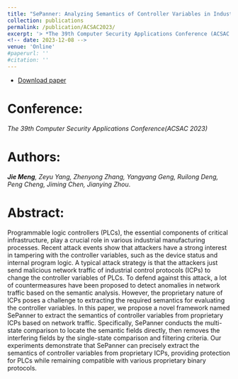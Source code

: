 ```yaml
---
title: "SePanner: Analyzing Semantics of Controller Variables in Industrial Control Systems based on Network Traffic"
collection: publications
permalink: /publication/ACSAC2023/
excerpt: '> *The 39th Computer Security Applications Conference (ACSAC 2023)*<br>*Distinguished Paper Award*<br>***Jie Meng**, Zeyu Yang, Zhenyong Zhang, Yangyang Geng, Ruilong Deng, Peng Cheng, Jiming Chen, Jianying Zhou*.'
<!-- date: 2023-12-08 -->
venue: 'Online'
#paperurl: ''
#citation: ''
---
```

- [Download paper](https://dl.acm.org/doi/10.1145/3627106.3627179)

Conference:
===
*The 39th Computer Security Applications Conference(ACSAC 2023)*

Authors: 
===
***Jie Meng**, Zeyu Yang, Zhenyong Zhang, Yangyang Geng, Ruilong Deng, Peng Cheng, Jiming Chen, Jianying Zhou*.

Abstract:    
===
Programmable logic controllers (PLCs), the essential components of critical infrastructure, play a crucial role in various industrial manufacturing processes. Recent attack events show that attackers have a strong interest in tampering with the controller variables, such as the device status and internal program logic. A typical attack strategy is that the attackers just send malicious network traffic of industrial control protocols (ICPs) to change the controller variables of PLCs. To defend against this attack, a lot of countermeasures have been proposed to detect anomalies in network traffic based on the semantic analysis.
However, the proprietary nature of ICPs poses a challenge to extracting the required semantics for evaluating the controller variables. In this paper, we propose a novel framework named SePanner to extract the semantics of controller variables from proprietary ICPs based on network traffic. Specifically, SePanner conducts the multi-state comparison to locate the semantic fields directly, then removes the interfering fields by the single-state comparison and filtering criteria. Our experiments demonstrate that SePanner can precisely extract the semantics of controller variables from proprietary ICPs, providing protection for PLCs while remaining compatible with various proprietary binary protocols.
